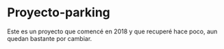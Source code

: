 # Proyecto-parking
Este es un proyecto que comencé en 2018 y que recuperé hace poco, aun quedan bastante por cambiar.
